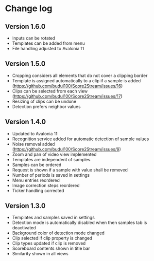 # Change log

## Version 1.6.0

* Inputs can be rotated
* Templates can be added from menu
* File handling adjusted to Avalonia 11

## Version 1.5.0

* Cropping considers all elements that do not cover a clipping border
* Template is assigned automatically to a clip if a sample is added (https://github.com/budul100/Score2Stream/issues/16)
* Clips can be selected from each view (https://github.com/budul100/Score2Stream/issues/17)
* Resizing of clips can be undone
* Detection prefers neighbor values

## Version 1.4.0

* Updated to Avalonia 11
* Recognition service added for automatic detection of sample values
* Noise removal added (https://github.com/budul100/Score2Stream/issues/9)
* Zoom and pan of video view implemented
* Templates are independent of samples
* Samples can be ordered
* Request is shown if a sample with value shall be removed
* Number of periods is saved in settings
* Menu entries reordered
* Image correction steps reordered
* Ticker handling corrected

## Version 1.3.0

* Templates and samples saved in settings
* Detection mode is automatically disabled when then samples tab is deactivated
* Background color of detection mode changed
* Clip selected if clip property is changed
* Clip types updated if clip is removed
* Scoreboard contents shown in title bar
* Similarity shown in all views